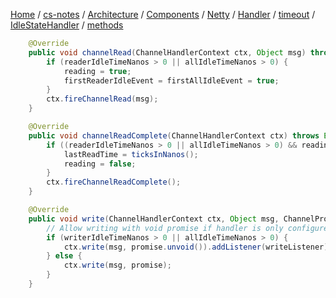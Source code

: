[Home](https://mengxianbin.github.io) /
[cs-notes](https://mengxianbin.github.io/cs-notes/site) /
[Architecture](https://mengxianbin.github.io/cs-notes/site/Architecture) /
[Components](https://mengxianbin.github.io/cs-notes/site/Architecture/Components) /
[Netty](https://mengxianbin.github.io/cs-notes/site/Architecture/Components/Netty) /
[Handler](https://mengxianbin.github.io/cs-notes/site/Architecture/Components/Netty/Handler) /
[timeout](https://mengxianbin.github.io/cs-notes/site/Architecture/Components/Netty/Handler/timeout) /
[IdleStateHandler](https://mengxianbin.github.io/cs-notes/site/Architecture/Components/Netty/Handler/timeout/IdleStateHandler) /
[methods](https://mengxianbin.github.io/cs-notes/site/Architecture/Components/Netty/Handler/timeout/IdleStateHandler/methods)

```java
    @Override
    public void channelRead(ChannelHandlerContext ctx, Object msg) throws Exception {
        if (readerIdleTimeNanos > 0 || allIdleTimeNanos > 0) {
            reading = true;
            firstReaderIdleEvent = firstAllIdleEvent = true;
        }
        ctx.fireChannelRead(msg);
    }

    @Override
    public void channelReadComplete(ChannelHandlerContext ctx) throws Exception {
        if ((readerIdleTimeNanos > 0 || allIdleTimeNanos > 0) && reading) {
            lastReadTime = ticksInNanos();
            reading = false;
        }
        ctx.fireChannelReadComplete();
    }

    @Override
    public void write(ChannelHandlerContext ctx, Object msg, ChannelPromise promise) throws Exception {
        // Allow writing with void promise if handler is only configured for read timeout events.
        if (writerIdleTimeNanos > 0 || allIdleTimeNanos > 0) {
            ctx.write(msg, promise.unvoid()).addListener(writeListener);
        } else {
            ctx.write(msg, promise);
        }
    }
```

